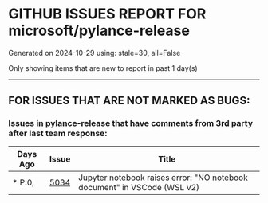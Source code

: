 
# GITHUB ISSUES REPORT FOR microsoft/pylance-release


Generated on 2024-10-29 using: stale=30, all=False


Only showing items that are new to report in past 1 day(s)


---

## FOR ISSUES THAT ARE NOT MARKED AS BUGS:


### Issues in pylance-release that have comments from 3rd party after last team response:

| Days Ago | Issue | Title |
| --- | --- | --- |
 | \* P:0,  |[5034](https://github.com/microsoft/pylance-release/issues/5034 "Jupyter notebook raises error: &quot;NO notebook document&quot; in VSCode (WSL v2)")  |Jupyter notebook raises error: "NO notebook document" in VSCode (WSL v2) |




















